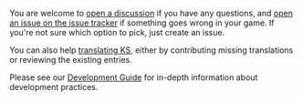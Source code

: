 You are welcome to [open a discussion](https://github.com/kitten-science/kitten-scientists/discussions/new) if you have any questions, and [open an issue on the issue tracker](https://github.com/kitten-science/kitten-scientists/issues/new/choose) if something goes wrong in your game. If you're not sure which option to pick, just create an issue.

You can also help [translating KS](https://crowdin.com/project/kitten-scientists), either by contributing missing translations or reviewing the existing entries.

Please see our [Development Guide](https://kitten-science.com/development/) for in-depth information about development practices.
